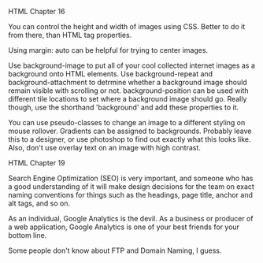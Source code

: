 HTML Chapter 16

You can control the height and width of images using CSS. Better to do it from there, than HTML tag properties.

Using margin: auto can be helpful for trying to center images.

Use background-image to put all of your cool collected internet images as a background onto HTML elements. Use background-repeat and background-attachment to detrmine whether a background image should remain visible with scrolling or not. background-position can be used with different tile locations to set where a background image should go. Really though, use the shorthand 'background' and add these properties to it.

You can use pseudo-classes to change an image to a different styling on mouse rollover. Gradients can be assigned to backgrounds. Probably leave this to a designer, or use photoshop to find out exactly what this looks like. Also, don't use overlay text on an image with high contrast.

HTML Chapter 19

Search Engine Optimization (SEO) is very important, and someone who has a good understanding of it will make design decisions for the team on exact naming conventions for things such as the headings, page title, anchor and alt tags, and so on.

As an individual, Google Analytics is the devil. As a business or producer of a web application, Google Analytics is one of your best friends for your bottom line.

Some people don't know about FTP and Domain Naming, I guess.

